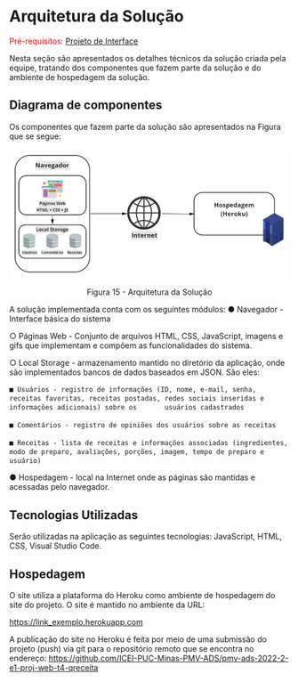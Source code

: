 # Arquitetura da Solução

<span style="color:red">Pré-requisitos: <a href="04-Projeto de Interface.md"> Projeto de Interface</a></span>

Nesta seção são apresentados os detalhes técnicos da solução criada pela equipe, tratando dos componentes que fazem parte da solução e do ambiente de hospedagem da solução.

## Diagrama de componentes

Os componentes que fazem parte da solução são apresentados na Figura que se segue:

<div align="center">
  <img class="componentes" src="img/Arquitetura_de_Soluções.jpg">
</div>
<p align="center">Figura 15 - Arquitetura da Solução</p>

A solução implementada conta com os seguintes módulos:
● Navegador - Interface básica do sistema

  ○ Páginas Web - Conjunto de arquivos HTML, CSS, JavaScript, imagens e gifs que implementam e compõem as funcionalidades do sistema.
  
  ○ Local Storage - armazenamento mantido no diretório da aplicação, onde são implementados bancos de dados baseados em JSON. São eles:
  
    ■ Usuários - registro de informações (ID, nome, e-mail, senha, receitas favoritas, receitas postadas, redes sociais inseridas e informações adicionais) sobre os       usuários cadastrados
    
    ■ Comentários - registro de opiniões dos usuários sobre as receitas
    
    ■ Receitas - lista de receitas e informações associadas (ingredientes, modo de preparo, avaliações, porções, imagem, tempo de preparo e usuário)
    
● Hospedagem - local na Internet onde as páginas são mantidas e acessadas pelo navegador.

## Tecnologias Utilizadas

Serão utilizadas na aplicação as seguintes tecnologias: JavaScript, HTML, CSS, Visual Studio Code.

## Hospedagem

O site utiliza a plataforma do Heroku como ambiente de hospedagem do site do projeto. O site é mantido no ambiente da URL:
 
https://link_exemplo.herokuapp.com
 
A publicação do site no Heroku é feita por meio de uma submissão do projeto (push) via git para o repositório remoto que se encontra no endereço:
https://github.com/ICEI-PUC-Minas-PMV-ADS/pmv-ads-2022-2-e1-proj-web-t4-qreceita
